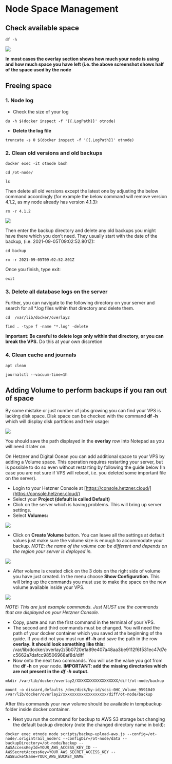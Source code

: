 # Node Space Management

## **Check available space**

```text
df -h
```

![](../.gitbook/assets/image%20%2844%29.png)

**In most cases the overlay section shows how much your node is using and how much space you have left \(i.e. the above screenshot shows half of the space used by the node**

## **Freeing space**

### **1.** Node log

* Check the size of your log

```text
du -h $(docker inspect -f '{{.LogPath}}' otnode)
```

* **Delete the log file**

```text
truncate -s 0 $(docker inspect -f '{{.LogPath}}' otnode)
```

### 2. Clean old versions and old backups

```text
docker exec -it otnode bash
```

```text
cd /ot-node/
```

```text
ls
```

Then delete all old versions except the latest one by adjusting the below command accordingly \(for example the below command will remove version 4.1.2, as my node already has version 4.1.3\):

```text
rm -r 4.1.2
```

![](../.gitbook/assets/image%20%2826%29.png)

Then enter the backup directory and delete any old backups you might have there which you don’t need. They usually start with the date of the backup, \(i.e. 2021-09-05T09:02:52.801Z\):

```text
cd backup
```

```text
rm -r 2021-09-05T09:02:52.801Z
```

Once you finish, type exit:

```text
exit
```

### **3. Delete all database logs on the server**

Further, you can navigate to the following directory on your server and search for all \*.log files within that directory and delete them.

```text
cd  /var/lib/docker/overlay2
```

```text
find . -type f -name "*.log" -delete
```

**Important: Be careful to delete logs only within that directory, or you can break the VPS.** Do this at your own discretion

### 4. Clean cache and journals

```text
apt clean
```

```text
journalctl --vacuum-time=1h
```

## **Adding Volume to perform backups if you ran out of space**

By some mistake or just number of jobs growing you can find your VPS is lacking disk space. Disk space can be checked with the command **df -h** which will display disk partitions and their usage:

![](../.gitbook/assets/image%20%2828%29.png)

You should save the path displayed in the **overlay** row into Notepad as you will need it later on.

On Hetzner and Digital Ocean you can add additional space to your VPS by adding a Volume space. This operation requires restarting your server, but is possible to do so even without restarting by following the guide below \(In case you are not sure if VPS will reboot, i.e. you deleted some important file on the server\).

* Login to your Hetzner Console at [https://console.hetzner.cloud/](https://console.hetzner.cloud/)
* Select your **Project \(default is called Default\)**
* Click on the server which is having problems. This will bring up server settings.
* Select **Volumes:**

![](../.gitbook/assets/image%20%2813%29.png)

* Click on **Create Volume** button. You can leave all the settings at default values just make sure the volume size is enough to accommodate your backup. _NOTE: the name of the volume can be different and depends on the region your server is deployed in._ 

![](../.gitbook/assets/image%20%281%29.png)

* After volume is created click on the 3 dots on the right side of volume you have just created. In the menu choose **Show Configuration**. This will bring up the commands you must use to make the space on the new volume available inside your VPS.

![](../.gitbook/assets/image%20%2832%29.png)

_NOTE: This are just example commands. Just MUST use the commands that are displayed on your Hetzner Console._

* Copy, paste and run the first command in the terminal of your VPS.
* The second and third commands must be changed. You will need the path of your docker container which you saved at the beginning of the guide. If you did not you must run **df -h** and save the path in the row **overlay. It should look something like this:** /var/lib/docker/overlay2/5b0720e1a89e407a48aa3be9112f6f531ec47d7ec5662a7dafcc98506968af8d/diff
* Now onto the next two commands. You will use the value you got from the **df -h** on your node. **IMPORTANT: add the missing directories which are not present in the** _**df -h**_ **output.**

```text
mkdir /var/lib/docker/overlay2/XXXXXXXXXXXXXXXXXX/diff/ot-node/backup
```

```text
mount -o discard,defaults /dev/disk/by-id/scsi-0HC_Volume_9591049 /var/lib/docker/overlay2/xxxxxxxxxxxxxxxxxxx/diff/ot-node/backup
```

After this commands your new volume should be available in tempbackup folder inside docker container.

* Next you run the command for backup to AWS S3 storage but changing the default backup directory \(note the changed directory name in bold\):

```text
docker exec otnode node scripts/backup-upload-aws.js --config=/ot-node/.origintrail_noderc --configDir=/ot-node/data --backupDirectory=/ot-node/backup --AWSAccessKeyId=YOUR_AWS_ACCESS_KEY_ID --AWSSecretAccessKey=YOUR_AWS_SECRET_ACCESS_KEY --AWSBucketName=YOUR_AWS_BUCKET_NAME
```

